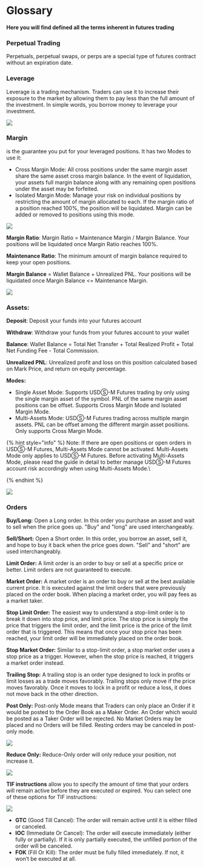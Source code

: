 # Glossary

**Here you will find defined all the terms inherent in futures trading**

### **Perpetual Trading**

&#x20;Perpetuals, perpetual swaps, or perps are a special type of futures contract without an expiration date.



### **Leverage**

Leverage is a trading mechanism. Traders can use it to increase their exposure to the market by allowing them to pay less than the full amount of the investment. In simple words, you borrow money to leverage your investment.

![](https://lh5.googleusercontent.com/S4CpgIaapprJpet3GI9UvkGA2Vncl6ywSA8848SLOG5M73v2ILcSunlPMOxpWg9UJmKui4Vb6BDQcUugWP1aYMAVl9\_QPioIxT9sFRuY-EEtuSXgCn\_D8Muwqh60PFr3EcEu3kkH)

### **Margin**

is the guarantee you put for your leveraged positions. It has two Modes to use it:

* Cross Margin Mode: All cross positions under the same margin asset share the same asset cross margin balance. In the event of liquidation, your assets full margin balance along with any remaining open positions under the asset may be forfeited.
* Isolated Margin Mode: Manage your risk on individual positions by restricting the amount of margin allocated to each. If the margin ratio of a position reached 100%, the position will be liquidated. Margin can be added or removed to positions using this mode.

![](https://lh3.googleusercontent.com/zVEa2C\_uhxdfB83PnT0jPQ3lbs5hJ8IY4cOe5KgxOiypTxV0CC1mXHouC9EhR2ukRmnMIXzk71JkEwPLmXAeK0RuP0xDsqX7c6P-X-7bPdqN3Xrfzxhub2wV55\_ZKRNTy8WoCpUs)

**Margin Ratio**: Margin Ratio = Maintenance Margin / Margin Balance. Your positions will be liquidated once Margin Ratio reaches 100%.

**Maintenance Ratio**: The minimum amount of margin balance required to keep your open positions.

**Margin Balance** = Wallet Balance + Unrealized PNL. Your positions will be liquidated once Margin Balance <= Maintenance Margin.

![](https://lh6.googleusercontent.com/BGaNOmsOkew\_Cf9f6zcP2bW4Die0-uZnoui7QVYY24oDFtQkgIB5Vq1dLo7XgkA3LKyisoK-5Cs0uSN7fl19aa9nvDDAzWCVdgnJ3xNGHkDchaJMQf1G0gvXmDDvR2DvAih1D7tS)

### Assets:

**Deposit**: Deposit your funds into your futures account

**Withdraw**: Withdraw your funds from your futures account to your wallet

**Balance**: Wallet Balance = Total Net Transfer + Total Realized Profit + Total Net Funding Fee - Total Commission.

**Unrealized PNL**: Unrealized profit and loss on this position calculated based on Mark Price, and return on equity percentage.

**Modes:**&#x20;

* Single Asset Mode: Supports USDⓈ-M Futures trading by only using the single margin asset of the symbol. PNL of the same margin asset positions can be offset. Supports Cross Margin Mode and Isolated Margin Mode.
* Multi-Assets Mode: USDⓈ-M Futures trading across multiple margin assets. PNL can be offset among the different margin asset positions. Only supports Cross Margin Mode.

{% hint style="info" %}
Note: If there are open positions or open orders in USDⓈ-M Futures, Multi-Assets Mode cannot be activated. Multi-Assets Mode only applies to USDⓈ-M Futures. Before activating Multi-Assets Mode, please read the guide in detail to better manage USDⓈ-M Futures account risk accordingly when using Multi-Assets Mode.\

{% endhint %}

![](https://lh3.googleusercontent.com/iupB9UR3QMDCEO5RwjfMpqKZaQtoT53G0Sa\_cYH9Neui8ttgqeFybtqOSIncZD74-4p3O-sQd6Lis2QKxGBsdgDmgutRaTUw1qKpjT-UXbpdKo-\_3KzjAl3f8VSGyoLrtudoUqBr)

### Orders

**Buy/Long:** Open a Long order. In this order you purchase an asset and wait to sell when the price goes up. "Buy" and "long" are used interchangeably.

**Sell/Short:** Open a Short order. In this order, you borrow an asset, sell it, and hope to buy it back when the price goes down. "Sell" and "short" are used interchangeably.

**Limit Order:** A limit order is an order to buy or sell at a specific price or better. Limit orders are not guaranteed to execute.

**Market Order:** A market order is an order to buy or sell at the best available current price. It is executed against the limit orders that were previously placed on the order book. When placing a market order, you will pay fees as a market taker.

**Stop Limit Order:** The easiest way to understand a stop-limit order is to break it down into stop price, and limit price. The stop price is simply the price that triggers the limit order, and the limit price is the price of the limit order that is triggered. This means that once your stop price has been reached, your limit order will be immediately placed on the order book.

**Stop Market Order:** Similar to a stop-limit order, a stop market order uses a stop price as a trigger. However, when the stop price is reached, it triggers a market order instead.

**Trailing Stop:** A trailing stop is an order type designed to lock in profits or limit losses as a trade moves favorably. Trailing stops only move if the price moves favorably. Once it moves to lock in a profit or reduce a loss, it does not move back in the other direction.

**Post Only:** Post-only Mode means that Traders can only place an Order if it would be posted to the Order Book as a Maker Order. An Order which would be posted as a Taker Order will be rejected. No Market Orders may be placed and no Orders will be filled. Resting orders may be canceled in post-only mode.

![](https://lh6.googleusercontent.com/uV8UuuqGxCwGmu9jxuL2Gf\_Nt8QwkYoYCfJinEfINffyr6QjV03tZVXA46GnIxY-XKSxcrAPtrtD8JZYBHSc4ILmLd8Rm6LqHmVdSAgMK8m-4WOdt3FsnPO2MD32EG9j3ym\_aSz\_)

**Reduce Only:** Reduce-Only order will only reduce your position, not increase it.

![](https://lh3.googleusercontent.com/HlbLU90VSn76W1xHVgSBoke83uQpAPFzl2JBME\_Dn2mElSDAYSbA51GRx2cOaAqxBe6wH02MbJxmwjrLuLoSx7Ei4AwzrnmqFjy4VEG5aUrYas7oFKVQ0CGNuiIAXjD1CdPaQurO)

**TIF instructions** allow you to specify the amount of time that your orders will remain active before they are executed or expired. You can select one of these options for TIF instructions:

![](https://lh6.googleusercontent.com/-QaqTJU0jCsjznhULix7i2ThVM7\_u7IP5a0i42TYhImt8xPLODjYCjLL5JNbRXrIDsgJRxIIGoYD8Tlq5gSdCjkAyMDat53r5WNTepB93\_7bq7gDmyg1-jyblSQ8eANv\_fH9bvJ-)

* **GTC** (Good Till Cancel): The order will remain active until it is either filled or canceled.&#x20;
* **IOC** (Immediate Or Cancel): The order will execute immediately (either fully or partially). If it is only partially executed, the unfilled portion of the order will be canceled.&#x20;
* **FOK** (Fill Or Kill): The order must be fully filled immediately. If not, it won’t be executed at all.

